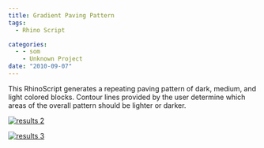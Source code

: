 ```yaml
---
title: Gradient Paving Pattern
tags:
  - Rhino Script

categories:
  - - som
    - Unknown Project
date: "2010-09-07"
---
```


This RhinoScript generates a repeating paving pattern of dark, medium, and light colored blocks. Contour lines provided by the user determine which areas of the overall pattern should be lighter or darker.

[![](http://www.ericanastas.com/wp-content/uploads/2012/04/results-2-636x299.jpg "results 2")](results-2.jpg)

[![](http://www.ericanastas.com/wp-content/uploads/2012/04/results-3-636x299.jpg "results 3")](results-3.jpg)
